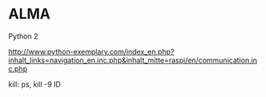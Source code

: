 # ALMA

Python 2

http://www.python-exemplary.com/index_en.php?inhalt_links=navigation_en.inc.php&inhalt_mitte=raspi/en/communication.inc.php

kill: ps, kill -9 ID
